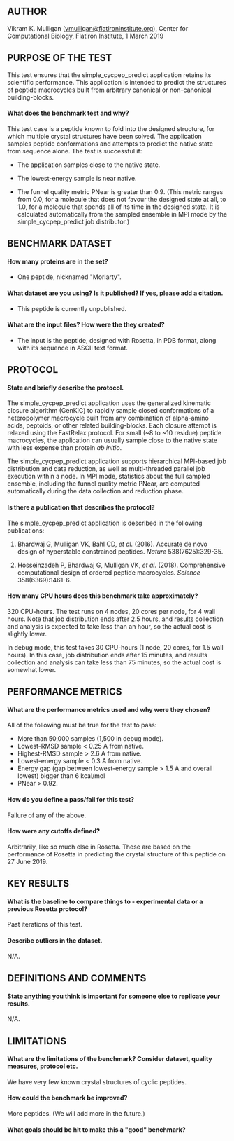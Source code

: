 ## AUTHOR
Vikram K. Mulligan (vmulligan@flatironinstitute.org), Center for Computational Biology, Flatiron Institute, 1 March 2019

## PURPOSE OF THE TEST

This test ensures that the simple_cycpep_predict application retains its scientific performance.  This application is intended to predict the structures of peptide macrocycles built from arbitrary canonical or non-canonical building-blocks.

#### What does the benchmark test and why?

This test case is a peptide known to fold into the designed structure, for which multiple crystal structures have been solved.  The application samples peptide conformations and attempts to predict the native state from sequence alone.  The test is successful if:

- The application samples close to the native state.

- The lowest-energy sample is near native.

- The funnel quality metric PNear is greater than 0.9.  (This metric ranges from 0.0, for a molecule that does not favour the designed state at all, to 1.0, for a molecule that spends all of its time in the designed state.  It is calculated automatically from the sampled ensemble in MPI mode by the simple_cycpep_predict job distributor.)

## BENCHMARK DATASET

#### How many proteins are in the set?

- One peptide, nicknamed "Moriarty".

#### What dataset are you using? Is it published? If yes, please add a citation.

- This peptide is currently unpublished.

#### What are the input files? How were the they created?

- The input is the peptide, designed with Rosetta, in PDB format, along with its sequence in ASCII text format.

## PROTOCOL
#### State and briefly describe the protocol.

The simple_cycpep_predict application uses the generalized kinematic closure algorithm (GenKIC) to rapidly sample closed conformations of a heteropolymer macrocycle built from any combination of alpha-amino acids, peptoids, or other related building-blocks.  Each closure attempt is relaxed using the FastRelax protocol.  For small (~8 to ~10 residue) peptide macrocycles, the application can usually sample close to the native state with less expense than protein _ab initio_.

The simple_cycpep_predict application supports hierarchical MPI-based job distribution and data reduction, as well as multi-threaded parallel job execution within a node.  In MPI mode, statistics about the full sampled ensemble, including the funnel quality metric PNear, are computed automatically during the data collection and reduction phase.

#### Is there a publication that describes the protocol?

The simple_cycpep_predict application is described in the following publications:

1.  Bhardwaj G, Mulligan VK,  Bahl CD, _et al._ (2016).  Accurate de novo design of hyperstable constrained peptides.  _Nature_ 538(7625):329-35.

2.  Hosseinzadeh P, Bhardwaj G, Mulligan VK, _et al._ (2018).  Comprehensive computational design of ordered peptide macrocycles.  _Science_ 358(6369):1461-6.

#### How many CPU hours does this benchmark take approximately?

320 CPU-hours.  The test runs on 4 nodes, 20 cores per node, for 4 wall hours.  Note that job distribution ends after 2.5 hours, and results collection and analysis is expected to take less than an hour, so the actual cost is slightly lower.

In debug mode, this test takes 30 CPU-hours (1 node, 20 cores, for 1.5 wall hours).  In this case, job distribution ends after 15 minutes, and results collection and analysis can take less than 75 minutes, so the actual cost is somewhat lower.

## PERFORMANCE METRICS

#### What are the performance metrics used and why were they chosen?

All of the following must be true for the test to pass:

- More than 50,000 samples (1,500 in debug mode).
- Lowest-RMSD sample < 0.25 A from native.
- Highest-RMSD sample > 2.6 A from native.
- Lowest-energy sample < 0.3 A from native.
- Energy gap (gap between lowest-energy sample > 1.5 A and overall lowest) bigger than 6 kcal/mol
- PNear > 0.92.

#### How do you define a pass/fail for this test?

Failure of any of the above.

#### How were any cutoffs defined?

Arbitrarily, like so much else in Rosetta.  These are based on the performance of Rosetta in predicting the crystal structure
of this peptide on 27 June 2019.

## KEY RESULTS

#### What is the baseline to compare things to - experimental data or a previous Rosetta protocol?

Past iterations of this test.

#### Describe outliers in the dataset.

N/A.

## DEFINITIONS AND COMMENTS

#### State anything you think is important for someone else to replicate your results.

N/A.

## LIMITATIONS

#### What are the limitations of the benchmark? Consider dataset, quality measures, protocol etc.

We have very few known crystal structures of cyclic peptides.

#### How could the benchmark be improved?

More peptides.  (We will add more in the future.)

#### What goals should be hit to make this a "good" benchmark?
